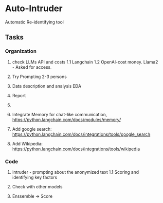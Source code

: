 # Auto-Intruder
Automatic Re-identifying tool

## Tasks

### Organization
1. check LLMs API and costs
1.1 Langchain
1.2 OpenAI-cost money. Llama2 - Asked for access.

2. Try Prompting 2-3 persons

3. Data description and analysis EDA

4. Report
5. 
6. Integrate Memory for chat-like communication, https://python.langchain.com/docs/modules/memory/

7. Add google search: https://python.langchain.com/docs/integrations/tools/google_search

8. Add Wikipedia: https://python.langchain.com/docs/integrations/tools/wikipedia

### Code
1. Intruder - prompting about the anonymized text
1.1 Scoring and identifying key factors

2. Check with other models

3. Enssemble -> Score
